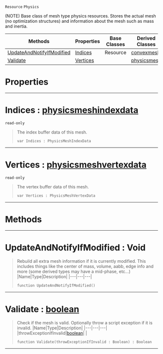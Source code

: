  `Resource` `Physics`



(NOTE) Base class of mesh type physics resources. Stores the actual mesh (no optimization structures) and information about the mesh such as mass and inertia.

|Methods|Properties|Base Classes|Derived Classes|
|---|---|---|---|
|[ UpdateAndNotifyIfModified](genericphysicsmesh.md#updateandnotifyifmodifie)|[ Indices](genericphysicsmesh.md#indices-zilch-engine-docu)|Resource|[convexmesh](convexmesh.md)|
|[ Validate](genericphysicsmesh.md#validate-zilch-engine-doc)|[ Vertices](genericphysicsmesh.md#vertices-zilch-engine-doc)| |[physicsmesh](physicsmesh.md)|


 #  Properties


---  
 #  Indices : [physicsmeshindexdata](physicsmeshindexdata.md)

 `read-only`

> The index buffer data of this mesh.
> ``` lang=cpp, name=Nada
> var Indices : PhysicsMeshIndexData


---  
 #  Vertices : [physicsmeshvertexdata](physicsmeshvertexdata.md)

 `read-only`

> The vertex buffer data of this mesh.
> ``` lang=cpp, name=Nada
> var Vertices : PhysicsMeshVertexData


---  
 #  Methods


---  
 #  UpdateAndNotifyIfModified : Void

> Rebuild all extra mesh information if it is currently modified. This includes things like the center of mass, volume, aabb, edge info and more (some derived types may have a mid-phase, etc...)
> |Name|Type|Description|
> |---|---|---|
> ``` lang=cpp, name=Nada
> function UpdateAndNotifyIfModified()
> ``` 


---  
 #  Validate : [boolean](../nada_base_types/boolean.md)

> Check if the mesh is valid. Optionally throw a script exception if it is invalid.
> |Name|Type|Description|
> |---|---|---|
> |throwExceptionIfInvalid|[boolean](../nada_base_types/boolean.md)| |
> ``` lang=cpp, name=Nada
> function Validate(throwExceptionIfInvalid : Boolean) : Boolean
> ``` 


---  
 

 